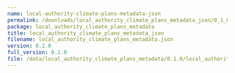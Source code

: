 ```yaml
---
name: local-authority-climate-plans-metadata-json
permalink: /downloads/local_authority_climate_plans_metadata_json/0_1_0
package: local_authority_climate_plans_metadata
title: local_authority_climate_plans_metadata_json
filename: local_authority_climate_plans_metadata.json
version: 0.1.0
full_version: 0.1.0
file: /data/local_authority_climate_plans_metadata/0.1.0/local_authority_climate_plans_metadata.json
---
```

